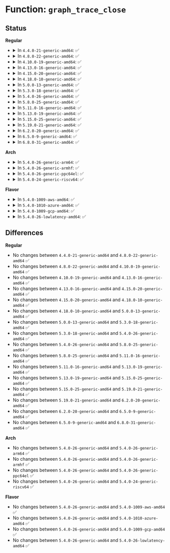 # Function: <code>graph_trace_close</code>

## Status
<b>Regular</b>
<ul>
<li>
<details>
<summary>In <code>4.4.0-21-generic-amd64</code>: ✅</summary>

```c
void graph_trace_close(struct trace_iterator * iter)
```

```json
{
  "name": "graph_trace_close",
  "collision_type": "Unique Global",
  "inline_type": "No",
  "funcs": [
    {
      "addr": 18446744071580258208,
      "name": "graph_trace_close",
      "external": true,
      "loc": "kernel/trace/trace_functions_graph.c:1356",
      "file": "kernel/trace/trace_functions_graph.c",
      "inline": "seen, unknown",
      "caller_inline": [],
      "caller_func": [
        "kernel/trace/trace_sched_wakeup.c:wakeup_trace_close"
      ]
    }
  ],
  "symbols": [
    {
      "addr": 18446744071580258208,
      "name": "graph_trace_close",
      "section": ".text",
      "bind": "STB_GLOBAL",
      "size": 33
    }
  ]
}
```
</details>
</li>
<li>
<details>
<summary>In <code>4.8.0-22-generic-amd64</code>: ✅</summary>

```c
void graph_trace_close(struct trace_iterator * iter)
```

```json
{
  "name": "graph_trace_close",
  "collision_type": "Unique Global",
  "inline_type": "No",
  "funcs": [
    {
      "addr": 18446744071580301408,
      "name": "graph_trace_close",
      "external": true,
      "loc": "kernel/trace/trace_functions_graph.c:1356",
      "file": "kernel/trace/trace_functions_graph.c",
      "inline": "seen, unknown",
      "caller_inline": [],
      "caller_func": [
        "kernel/trace/trace_sched_wakeup.c:wakeup_trace_close"
      ]
    }
  ],
  "symbols": [
    {
      "addr": 18446744071580301408,
      "name": "graph_trace_close",
      "section": ".text",
      "bind": "STB_GLOBAL",
      "size": 33
    }
  ]
}
```
</details>
</li>
<li>
<details>
<summary>In <code>4.10.0-19-generic-amd64</code>: ✅</summary>

```c
void graph_trace_close(struct trace_iterator * iter)
```

```json
{
  "name": "graph_trace_close",
  "collision_type": "Unique Global",
  "inline_type": "No",
  "funcs": [
    {
      "addr": 18446744071580347280,
      "name": "graph_trace_close",
      "external": true,
      "loc": "kernel/trace/trace_functions_graph.c:1434",
      "file": "kernel/trace/trace_functions_graph.c",
      "inline": "seen, unknown",
      "caller_inline": [],
      "caller_func": [
        "kernel/trace/trace_sched_wakeup.c:wakeup_trace_close"
      ]
    }
  ],
  "symbols": [
    {
      "addr": 18446744071580347280,
      "name": "graph_trace_close",
      "section": ".text",
      "bind": "STB_GLOBAL",
      "size": 33
    }
  ]
}
```
</details>
</li>
<li>
<details>
<summary>In <code>4.13.0-16-generic-amd64</code>: ✅</summary>

```c
void graph_trace_close(struct trace_iterator * iter)
```

```json
{
  "name": "graph_trace_close",
  "collision_type": "Unique Global",
  "inline_type": "No",
  "funcs": [
    {
      "addr": 18446744071580360112,
      "name": "graph_trace_close",
      "external": true,
      "loc": "kernel/trace/trace_functions_graph.c:1434",
      "file": "kernel/trace/trace_functions_graph.c",
      "inline": "seen, unknown",
      "caller_inline": [],
      "caller_func": [
        "kernel/trace/trace_sched_wakeup.c:wakeup_trace_close"
      ]
    }
  ],
  "symbols": [
    {
      "addr": 18446744071580360112,
      "name": "graph_trace_close",
      "section": ".text",
      "bind": "STB_GLOBAL",
      "size": 33
    }
  ]
}
```
</details>
</li>
<li>
<details>
<summary>In <code>4.15.0-20-generic-amd64</code>: ✅</summary>

```c
void graph_trace_close(struct trace_iterator * iter)
```

```json
{
  "name": "graph_trace_close",
  "collision_type": "Unique Global",
  "inline_type": "No",
  "funcs": [
    {
      "addr": 18446744071580413760,
      "name": "graph_trace_close",
      "external": true,
      "loc": "kernel/trace/trace_functions_graph.c:1435",
      "file": "kernel/trace/trace_functions_graph.c",
      "inline": "seen, unknown",
      "caller_inline": [],
      "caller_func": [
        "kernel/trace/trace_sched_wakeup.c:wakeup_trace_close"
      ]
    }
  ],
  "symbols": [
    {
      "addr": 18446744071580413760,
      "name": "graph_trace_close",
      "section": ".text",
      "bind": "STB_GLOBAL",
      "size": 33
    }
  ]
}
```
</details>
</li>
<li>
<details>
<summary>In <code>4.18.0-10-generic-amd64</code>: ✅</summary>

```c
void graph_trace_close(struct trace_iterator * iter)
```

```json
{
  "name": "graph_trace_close",
  "collision_type": "Unique Global",
  "inline_type": "No",
  "funcs": [
    {
      "addr": 18446744071580475456,
      "name": "graph_trace_close",
      "external": true,
      "loc": "kernel/trace/trace_functions_graph.c:1438",
      "file": "kernel/trace/trace_functions_graph.c",
      "inline": "seen, unknown",
      "caller_inline": [],
      "caller_func": [
        "kernel/trace/trace_sched_wakeup.c:wakeup_trace_close"
      ]
    }
  ],
  "symbols": [
    {
      "addr": 18446744071580475456,
      "name": "graph_trace_close",
      "section": ".text",
      "bind": "STB_GLOBAL",
      "size": 33
    }
  ]
}
```
</details>
</li>
<li>
<details>
<summary>In <code>5.0.0-13-generic-amd64</code>: ✅</summary>

```c
void graph_trace_close(struct trace_iterator * iter)
```

```json
{
  "name": "graph_trace_close",
  "collision_type": "Unique Global",
  "inline_type": "No",
  "funcs": [
    {
      "addr": 18446744071580531136,
      "name": "graph_trace_close",
      "external": true,
      "loc": "kernel/trace/trace_functions_graph.c:1219",
      "file": "kernel/trace/trace_functions_graph.c",
      "inline": "seen, unknown",
      "caller_inline": [],
      "caller_func": [
        "kernel/trace/trace_sched_wakeup.c:wakeup_trace_close"
      ]
    }
  ],
  "symbols": [
    {
      "addr": 18446744071580531136,
      "name": "graph_trace_close",
      "section": ".text",
      "bind": "STB_GLOBAL",
      "size": 33
    }
  ]
}
```
</details>
</li>
<li>
<details>
<summary>In <code>5.3.0-18-generic-amd64</code>: ✅</summary>

```c
void graph_trace_close(struct trace_iterator * iter)
```

```json
{
  "name": "graph_trace_close",
  "collision_type": "Unique Global",
  "inline_type": "No",
  "funcs": [
    {
      "addr": 18446744071580587456,
      "name": "graph_trace_close",
      "external": true,
      "loc": "kernel/trace/trace_functions_graph.c:1242",
      "file": "kernel/trace/trace_functions_graph.c",
      "inline": "seen, unknown",
      "caller_inline": [],
      "caller_func": [
        "kernel/trace/trace_sched_wakeup.c:wakeup_trace_close"
      ]
    }
  ],
  "symbols": [
    {
      "addr": 18446744071580587456,
      "name": "graph_trace_close",
      "section": ".text",
      "bind": "STB_GLOBAL",
      "size": 36
    }
  ]
}
```
</details>
</li>
<li>
<details>
<summary>In <code>5.4.0-26-generic-amd64</code>: ✅</summary>

```c
void graph_trace_close(struct trace_iterator * iter)
```

```json
{
  "name": "graph_trace_close",
  "collision_type": "Unique Global",
  "inline_type": "No",
  "funcs": [
    {
      "addr": 18446744071580634544,
      "name": "graph_trace_close",
      "external": true,
      "loc": "kernel/trace/trace_functions_graph.c:1242",
      "file": "kernel/trace/trace_functions_graph.c",
      "inline": "seen, unknown",
      "caller_inline": [],
      "caller_func": [
        "kernel/trace/trace_sched_wakeup.c:wakeup_trace_close"
      ]
    }
  ],
  "symbols": [
    {
      "addr": 18446744071580634544,
      "name": "graph_trace_close",
      "section": ".text",
      "bind": "STB_GLOBAL",
      "size": 36
    }
  ]
}
```
</details>
</li>
<li>
<details>
<summary>In <code>5.8.0-25-generic-amd64</code>: ✅</summary>

```c
void graph_trace_close(struct trace_iterator * iter)
```

```json
{
  "name": "graph_trace_close",
  "collision_type": "Unique Global",
  "inline_type": "No",
  "funcs": [
    {
      "addr": 18446744071580735344,
      "name": "graph_trace_close",
      "external": true,
      "loc": "kernel/trace/trace_functions_graph.c:1242",
      "file": "kernel/trace/trace_functions_graph.c",
      "inline": "seen, unknown",
      "caller_inline": [],
      "caller_func": [
        "kernel/trace/trace_sched_wakeup.c:wakeup_trace_close"
      ]
    }
  ],
  "symbols": [
    {
      "addr": 18446744071580735344,
      "name": "graph_trace_close",
      "section": ".text",
      "bind": "STB_GLOBAL",
      "size": 38
    }
  ]
}
```
</details>
</li>
<li>
<details>
<summary>In <code>5.11.0-16-generic-amd64</code>: ✅</summary>

```c
void graph_trace_close(struct trace_iterator * iter)
```

```json
{
  "name": "graph_trace_close",
  "collision_type": "Unique Global",
  "inline_type": "No",
  "funcs": [
    {
      "addr": 18446744071580724304,
      "name": "graph_trace_close",
      "external": true,
      "loc": "kernel/trace/trace_functions_graph.c:1242",
      "file": "kernel/trace/trace_functions_graph.c",
      "inline": "seen, unknown",
      "caller_inline": [],
      "caller_func": [
        "kernel/trace/trace_sched_wakeup.c:wakeup_trace_close"
      ]
    }
  ],
  "symbols": [
    {
      "addr": 18446744071580724304,
      "name": "graph_trace_close",
      "section": ".text",
      "bind": "STB_GLOBAL",
      "size": 38
    }
  ]
}
```
</details>
</li>
<li>
<details>
<summary>In <code>5.13.0-19-generic-amd64</code>: ✅</summary>

```c
void graph_trace_close(struct trace_iterator * iter)
```

```json
{
  "name": "graph_trace_close",
  "collision_type": "Unique Global",
  "inline_type": "No",
  "funcs": [
    {
      "addr": 18446744071580729200,
      "name": "graph_trace_close",
      "external": true,
      "loc": "kernel/trace/trace_functions_graph.c:1240",
      "file": "kernel/trace/trace_functions_graph.c",
      "inline": "seen, unknown",
      "caller_inline": [],
      "caller_func": [
        "kernel/trace/trace_sched_wakeup.c:wakeup_trace_close"
      ]
    }
  ],
  "symbols": [
    {
      "addr": 18446744071580729200,
      "name": "graph_trace_close",
      "section": ".text",
      "bind": "STB_GLOBAL",
      "size": 38
    }
  ]
}
```
</details>
</li>
<li>
<details>
<summary>In <code>5.15.0-25-generic-amd64</code>: ✅</summary>

```c
void graph_trace_close(struct trace_iterator * iter)
```

```json
{
  "name": "graph_trace_close",
  "collision_type": "Unique Global",
  "inline_type": "No",
  "funcs": [
    {
      "addr": 18446744071580910960,
      "name": "graph_trace_close",
      "external": true,
      "loc": "kernel/trace/trace_functions_graph.c:1240",
      "file": "kernel/trace/trace_functions_graph.c",
      "inline": "seen, unknown",
      "caller_inline": [],
      "caller_func": [
        "kernel/trace/trace_sched_wakeup.c:wakeup_trace_close"
      ]
    }
  ],
  "symbols": [
    {
      "addr": 18446744071580910960,
      "name": "graph_trace_close",
      "section": ".text",
      "bind": "STB_GLOBAL",
      "size": 38
    }
  ]
}
```
</details>
</li>
<li>
<details>
<summary>In <code>5.19.0-21-generic-amd64</code>: ✅</summary>

```c
void graph_trace_close(struct trace_iterator * iter)
```

```json
{
  "name": "graph_trace_close",
  "collision_type": "Unique Global",
  "inline_type": "No",
  "funcs": [
    {
      "addr": 18446744071581147840,
      "name": "graph_trace_close",
      "external": true,
      "loc": "kernel/trace/trace_functions_graph.c:1240",
      "file": "kernel/trace/trace_functions_graph.c",
      "inline": "seen, unknown",
      "caller_inline": [],
      "caller_func": [
        "kernel/trace/trace_sched_wakeup.c:wakeup_trace_close"
      ]
    }
  ],
  "symbols": [
    {
      "addr": 18446744071581147840,
      "name": "graph_trace_close",
      "section": ".text",
      "bind": "STB_GLOBAL",
      "size": 42
    }
  ]
}
```
</details>
</li>
<li>
<details>
<summary>In <code>6.2.0-20-generic-amd64</code>: ✅</summary>

```c
void graph_trace_close(struct trace_iterator * iter)
```

```json
{
  "name": "graph_trace_close",
  "collision_type": "Unique Global",
  "inline_type": "No",
  "funcs": [
    {
      "addr": 18446744071581460816,
      "name": "graph_trace_close",
      "external": true,
      "loc": "kernel/trace/trace_functions_graph.c:1240",
      "file": "kernel/trace/trace_functions_graph.c",
      "inline": "seen, unknown",
      "caller_inline": [],
      "caller_func": [
        "kernel/trace/trace_sched_wakeup.c:wakeup_trace_close"
      ]
    }
  ],
  "symbols": [
    {
      "addr": 18446744071581460816,
      "name": "graph_trace_close",
      "section": ".text",
      "bind": "STB_GLOBAL",
      "size": 42
    }
  ]
}
```
</details>
</li>
<li>
<details>
<summary>In <code>6.5.0-9-generic-amd64</code>: ✅</summary>

```c
void graph_trace_close(struct trace_iterator * iter)
```

```json
{
  "name": "graph_trace_close",
  "collision_type": "Unique Global",
  "inline_type": "No",
  "funcs": [
    {
      "addr": 18446744071581578464,
      "name": "graph_trace_close",
      "external": true,
      "loc": "kernel/trace/trace_functions_graph.c:1313",
      "file": "kernel/trace/trace_functions_graph.c",
      "inline": "seen, unknown",
      "caller_inline": [],
      "caller_func": [
        "kernel/trace/trace_sched_wakeup.c:wakeup_trace_close"
      ]
    }
  ],
  "symbols": [
    {
      "addr": 18446744071581578464,
      "name": "graph_trace_close",
      "section": ".text",
      "bind": "STB_GLOBAL",
      "size": 42
    }
  ]
}
```
</details>
</li>
<li>
<details>
<summary>In <code>6.8.0-31-generic-amd64</code>: ✅</summary>

```c
void graph_trace_close(struct trace_iterator * iter)
```

```json
{
  "name": "graph_trace_close",
  "collision_type": "Unique Global",
  "inline_type": "No",
  "funcs": [
    {
      "addr": 18446744071581690768,
      "name": "graph_trace_close",
      "external": true,
      "loc": "kernel/trace/trace_functions_graph.c:1313",
      "file": "kernel/trace/trace_functions_graph.c",
      "inline": "seen, unknown",
      "caller_inline": [],
      "caller_func": [
        "kernel/trace/trace_sched_wakeup.c:wakeup_trace_close"
      ]
    }
  ],
  "symbols": [
    {
      "addr": 18446744071581690768,
      "name": "graph_trace_close",
      "section": ".text",
      "bind": "STB_GLOBAL",
      "size": 42
    }
  ]
}
```
</details>
</li>
</ul>
<b>Arch</b>
<ul>
<li>
<details>
<summary>In <code>5.4.0-26-generic-arm64</code>: ✅</summary>

```c
void graph_trace_close(struct trace_iterator * iter)
```

```json
{
  "name": "graph_trace_close",
  "collision_type": "Unique Global",
  "inline_type": "No",
  "funcs": [
    {
      "addr": 18446603336491936664,
      "name": "graph_trace_close",
      "external": true,
      "loc": "kernel/trace/trace_functions_graph.c:1242",
      "file": "kernel/trace/trace_functions_graph.c",
      "inline": "seen, unknown",
      "caller_inline": [],
      "caller_func": [
        "kernel/trace/trace_sched_wakeup.c:wakeup_trace_close"
      ]
    }
  ],
  "symbols": [
    {
      "addr": 18446603336491936664,
      "name": "graph_trace_close",
      "section": ".text",
      "bind": "STB_GLOBAL",
      "size": 48
    }
  ]
}
```
</details>
</li>
<li>
<details>
<summary>In <code>5.4.0-26-generic-armhf</code>: ✅</summary>

```c
void graph_trace_close(struct trace_iterator * iter)
```

```json
{
  "name": "graph_trace_close",
  "collision_type": "Unique Global",
  "inline_type": "No",
  "funcs": [
    {
      "addr": 3225872376,
      "name": "graph_trace_close",
      "external": true,
      "loc": "kernel/trace/trace_functions_graph.c:1242",
      "file": "kernel/trace/trace_functions_graph.c",
      "inline": "seen, unknown",
      "caller_inline": [],
      "caller_func": [
        "kernel/trace/trace_sched_wakeup.c:wakeup_trace_close"
      ]
    }
  ],
  "symbols": [
    {
      "addr": 3225872376,
      "name": "graph_trace_close",
      "section": ".text",
      "bind": "STB_GLOBAL",
      "size": 44
    }
  ]
}
```
</details>
</li>
<li>
<details>
<summary>In <code>5.4.0-26-generic-ppc64el</code>: ✅</summary>

```c
void graph_trace_close(struct trace_iterator * iter)
```

```json
{
  "name": "graph_trace_close",
  "collision_type": "Unique Global",
  "inline_type": "No",
  "funcs": [
    {
      "addr": 13835058055285037056,
      "name": "graph_trace_close",
      "external": true,
      "loc": "kernel/trace/trace_functions_graph.c:1242",
      "file": "kernel/trace/trace_functions_graph.c",
      "inline": "seen, unknown",
      "caller_inline": [],
      "caller_func": [
        "kernel/trace/trace_sched_wakeup.c:wakeup_trace_close"
      ]
    }
  ],
  "symbols": [
    {
      "addr": 13835058055285037056,
      "name": "graph_trace_close",
      "section": ".text",
      "bind": "STB_GLOBAL",
      "size": 80
    }
  ]
}
```
</details>
</li>
<li>
<details>
<summary>In <code>5.4.0-24-generic-riscv64</code>: ✅</summary>

```c
void graph_trace_close(struct trace_iterator * iter)
```

```json
{
  "name": "graph_trace_close",
  "collision_type": "Unique Global",
  "inline_type": "No",
  "funcs": [
    {
      "addr": 18446743936272212440,
      "name": "graph_trace_close",
      "external": true,
      "loc": "kernel/trace/trace_functions_graph.c:1242",
      "file": "kernel/trace/trace_functions_graph.c",
      "inline": "seen, unknown",
      "caller_inline": [],
      "caller_func": [
        "kernel/trace/trace_sched_wakeup.c:wakeup_trace_close"
      ]
    }
  ],
  "symbols": [
    {
      "addr": 18446743936272212440,
      "name": "graph_trace_close",
      "section": ".text",
      "bind": "STB_GLOBAL",
      "size": 44
    }
  ]
}
```
</details>
</li>
</ul>
<b>Flavor</b>
<ul>
<li>
<details>
<summary>In <code>5.4.0-1009-aws-amd64</code>: ✅</summary>

```c
void graph_trace_close(struct trace_iterator * iter)
```

```json
{
  "name": "graph_trace_close",
  "collision_type": "Unique Global",
  "inline_type": "No",
  "funcs": [
    {
      "addr": 18446744071580603344,
      "name": "graph_trace_close",
      "external": true,
      "loc": "kernel/trace/trace_functions_graph.c:1242",
      "file": "kernel/trace/trace_functions_graph.c",
      "inline": "seen, unknown",
      "caller_inline": [],
      "caller_func": [
        "kernel/trace/trace_sched_wakeup.c:wakeup_trace_close"
      ]
    }
  ],
  "symbols": [
    {
      "addr": 18446744071580603344,
      "name": "graph_trace_close",
      "section": ".text",
      "bind": "STB_GLOBAL",
      "size": 36
    }
  ]
}
```
</details>
</li>
<li>
<details>
<summary>In <code>5.4.0-1010-azure-amd64</code>: ✅</summary>

```c
void graph_trace_close(struct trace_iterator * iter)
```

```json
{
  "name": "graph_trace_close",
  "collision_type": "Unique Global",
  "inline_type": "No",
  "funcs": [
    {
      "addr": 18446744071580549728,
      "name": "graph_trace_close",
      "external": true,
      "loc": "kernel/trace/trace_functions_graph.c:1242",
      "file": "kernel/trace/trace_functions_graph.c",
      "inline": "seen, unknown",
      "caller_inline": [],
      "caller_func": [
        "kernel/trace/trace_sched_wakeup.c:wakeup_trace_close"
      ]
    }
  ],
  "symbols": [
    {
      "addr": 18446744071580549728,
      "name": "graph_trace_close",
      "section": ".text",
      "bind": "STB_GLOBAL",
      "size": 36
    }
  ]
}
```
</details>
</li>
<li>
<details>
<summary>In <code>5.4.0-1009-gcp-amd64</code>: ✅</summary>

```c
void graph_trace_close(struct trace_iterator * iter)
```

```json
{
  "name": "graph_trace_close",
  "collision_type": "Unique Global",
  "inline_type": "No",
  "funcs": [
    {
      "addr": 18446744071580594592,
      "name": "graph_trace_close",
      "external": true,
      "loc": "kernel/trace/trace_functions_graph.c:1242",
      "file": "kernel/trace/trace_functions_graph.c",
      "inline": "seen, unknown",
      "caller_inline": [],
      "caller_func": [
        "kernel/trace/trace_sched_wakeup.c:wakeup_trace_close"
      ]
    }
  ],
  "symbols": [
    {
      "addr": 18446744071580594592,
      "name": "graph_trace_close",
      "section": ".text",
      "bind": "STB_GLOBAL",
      "size": 36
    }
  ]
}
```
</details>
</li>
<li>
<details>
<summary>In <code>5.4.0-26-lowlatency-amd64</code>: ✅</summary>

```c
void graph_trace_close(struct trace_iterator * iter)
```

```json
{
  "name": "graph_trace_close",
  "collision_type": "Unique Global",
  "inline_type": "No",
  "funcs": [
    {
      "addr": 18446744071580651536,
      "name": "graph_trace_close",
      "external": true,
      "loc": "kernel/trace/trace_functions_graph.c:1242",
      "file": "kernel/trace/trace_functions_graph.c",
      "inline": "seen, unknown",
      "caller_inline": [],
      "caller_func": [
        "kernel/trace/trace_sched_wakeup.c:wakeup_trace_close"
      ]
    }
  ],
  "symbols": [
    {
      "addr": 18446744071580651536,
      "name": "graph_trace_close",
      "section": ".text",
      "bind": "STB_GLOBAL",
      "size": 36
    }
  ]
}
```
</details>
</li>
</ul>

## Differences
<b>Regular</b>
<ul>
<li>
No changes between <code>4.4.0-21-generic-amd64</code> and <code>4.8.0-22-generic-amd64</code> ✅
</li>
<li>
No changes between <code>4.8.0-22-generic-amd64</code> and <code>4.10.0-19-generic-amd64</code> ✅
</li>
<li>
No changes between <code>4.10.0-19-generic-amd64</code> and <code>4.13.0-16-generic-amd64</code> ✅
</li>
<li>
No changes between <code>4.13.0-16-generic-amd64</code> and <code>4.15.0-20-generic-amd64</code> ✅
</li>
<li>
No changes between <code>4.15.0-20-generic-amd64</code> and <code>4.18.0-10-generic-amd64</code> ✅
</li>
<li>
No changes between <code>4.18.0-10-generic-amd64</code> and <code>5.0.0-13-generic-amd64</code> ✅
</li>
<li>
No changes between <code>5.0.0-13-generic-amd64</code> and <code>5.3.0-18-generic-amd64</code> ✅
</li>
<li>
No changes between <code>5.3.0-18-generic-amd64</code> and <code>5.4.0-26-generic-amd64</code> ✅
</li>
<li>
No changes between <code>5.4.0-26-generic-amd64</code> and <code>5.8.0-25-generic-amd64</code> ✅
</li>
<li>
No changes between <code>5.8.0-25-generic-amd64</code> and <code>5.11.0-16-generic-amd64</code> ✅
</li>
<li>
No changes between <code>5.11.0-16-generic-amd64</code> and <code>5.13.0-19-generic-amd64</code> ✅
</li>
<li>
No changes between <code>5.13.0-19-generic-amd64</code> and <code>5.15.0-25-generic-amd64</code> ✅
</li>
<li>
No changes between <code>5.15.0-25-generic-amd64</code> and <code>5.19.0-21-generic-amd64</code> ✅
</li>
<li>
No changes between <code>5.19.0-21-generic-amd64</code> and <code>6.2.0-20-generic-amd64</code> ✅
</li>
<li>
No changes between <code>6.2.0-20-generic-amd64</code> and <code>6.5.0-9-generic-amd64</code> ✅
</li>
<li>
No changes between <code>6.5.0-9-generic-amd64</code> and <code>6.8.0-31-generic-amd64</code> ✅
</li>
</ul>
<b>Arch</b>
<ul>
<li>
No changes between <code>5.4.0-26-generic-amd64</code> and <code>5.4.0-26-generic-arm64</code> ✅
</li>
<li>
No changes between <code>5.4.0-26-generic-amd64</code> and <code>5.4.0-26-generic-armhf</code> ✅
</li>
<li>
No changes between <code>5.4.0-26-generic-amd64</code> and <code>5.4.0-26-generic-ppc64el</code> ✅
</li>
<li>
No changes between <code>5.4.0-26-generic-amd64</code> and <code>5.4.0-24-generic-riscv64</code> ✅
</li>
</ul>
<b>Flavor</b>
<ul>
<li>
No changes between <code>5.4.0-26-generic-amd64</code> and <code>5.4.0-1009-aws-amd64</code> ✅
</li>
<li>
No changes between <code>5.4.0-26-generic-amd64</code> and <code>5.4.0-1010-azure-amd64</code> ✅
</li>
<li>
No changes between <code>5.4.0-26-generic-amd64</code> and <code>5.4.0-1009-gcp-amd64</code> ✅
</li>
<li>
No changes between <code>5.4.0-26-generic-amd64</code> and <code>5.4.0-26-lowlatency-amd64</code> ✅
</li>
</ul>
